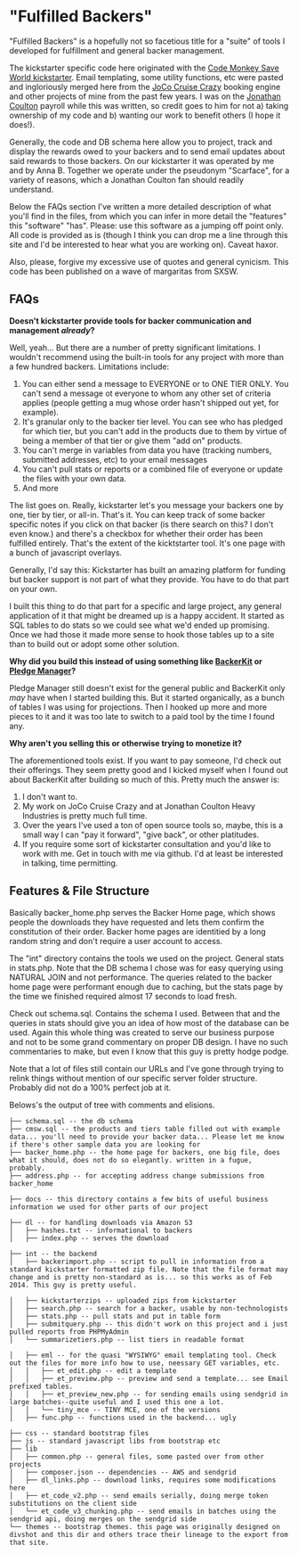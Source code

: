 # "Fulfilled Backers"

"Fulfilled Backers" is a hopefully not so facetious title for a "suite" of tools I developed for fulfillment and general backer management.

The kickstarter specific code here originated with the [Code Monkey Save World kickstarter](http://www.kickstarter.com/projects/gregpak/code-monkey-save-world). Email templating, some utility functions, etc were pasted and ingloriously merged here from the [JoCo Cruise Crazy](https://jococruisecrazy.com/) booking engine and other projects of mine from the past few years. I was on the [Jonathan Coulton](http://www.jonathancoulton.com/) payroll while this was written, so credit goes to him for not a) taking ownership of my code and b) wanting our work to benefit others (I hope it does!).

Generally, the code and DB schema here allow you to project, track and display the rewards owed to your backers and to send email updates about said rewards to those backers. On our kickstarter it was operated by me and by Anna B. Together we operate under the pseudonym "Scarface", for a variety of reasons, which a Jonathan Coulton fan should readily understand.

Below the FAQs section I've written a  more detailed description of what you'll find in the files, from which you can infer in more detail the "features" this "software" "has". Please: use this software as a jumping off point only. All code is provided as is (though I think you can drop me a line through this site and I'd be interested to hear what you are working on). Caveat haxor.

Also, please, forgive my excessive use of quotes and general cynicism. This code has been published on a wave of margaritas from SXSW. 



## FAQs
**Doesn't kickstarter provide tools for backer communication and management *already*?**

Well, yeah... But there are a number of pretty significant limitations. I wouldn't recommend using the built-in tools for any project with more than a few hundred backers. Limitations include:

1. You can either send a message to EVERYONE or to ONE TIER ONLY. You can't send a message ot everyone to whom any other set of criteria applies (people getting a mug whose order hasn't shipped out yet, for example).
2. It's granular only to the backer tier level. You can see who has pledged for which tier, but you can't add in the products due to them by virtue of being a member of that tier or give them "add on" products.
3. You can't merge in variables from data you have (tracking numbers, submitted addresses, etc) to your email messages
4. You can't pull stats or reports or a combined file of everyone or update the files with your own data.
5. And more

The list goes on. Really, kickstarter let's you message your backers one by one, tier by tier, or all-in. That's it. You can keep track of some backer specific notes if you click on that backer (is there search on this? I don't even know.) and there's a checkbox for whether their order has been fulfilled entirely. That's the extent of the kicktstarter tool. It's one page with a bunch of javascript overlays.

Generally, I'd say this: Kickstarter has built an amazing platform for funding but backer support is not part of what they provide. You have to do that part on your own.

I built this thing to do that part for a specific and large project, any general application of it that might be dreamed up is a happy accident. It started as SQL tables to do stats so we could see what we'd ended up promising. Once we had those it made more sense to hook those tables up to a site than to build out or adopt some other solution.


**Why did you build this instead of using something like [BackerKit](https://backerkit.com/) or [Pledge Manager](http://www.pledgemanager.com/)?**

Pledge Manager still doesn't exist for the general public and BackerKit only *may* have when I started building this. But it started organically, as a bunch of tables I was using for projections. Then I hooked up more and more pieces to it and it was too late to switch to a paid tool by the time I found any.

**Why aren't you selling this or otherwise trying to monetize it?**

The aforementioned tools exist. If you want to pay someone, I'd check out their offerings. They seem pretty good and I kicked myself when I found out about BackerKit after building so much of this. Pretty much the answer is: 

1. I don't want to. 
2. My work on JoCo Cruise Crazy and at Jonathan Coulton Heavy Industries is pretty much full time.
3. Over the years I've used a ton of open source tools so, maybe, this is a small way I can "pay it forward", "give back", or other platitudes.
4. If you require some sort of kickstarter consultation and you'd like to work with me. Get in touch with me via github. I'd at least be interested in talking, time permitting.


## Features & File Structure

Basically backer_home.php serves the Backer Home page, which shows people the downloads they have requested and lets them confirm the constitution of their order. Backer home pages are identitied by a long random string and don't require a user account to access.

The "int" directory contains the tools we used on the project. General stats in stats.php. Note that the DB schema I chose was for easy querying using NATURAL JOIN and not performance. The queries related to the backer home page were performant enough due to caching, but the stats page by the time we finished required almost 17 seconds to load fresh.

Check out schema.sql. Contains the schema I used. Between that and the queries in stats should give you an idea of how most of the database can be used. Again this whole thing was created to serve our business purpose and not to be some grand commentary on proper DB design. I have no such commentaries to make, but even I know that this guy is pretty hodge podge.

Note that a lot of files still contain our URLs and I've gone through trying to relink things without mention of our specific server folder structure. Probably did not do a 100% perfect job at it.

Belows's the output of tree with comments and elisions.

	
	├── schema.sql -- the db schema
	├── cmsw.sql -- the products and tiers table filled out with example data... you'll need to provide your backer data... Please let me know if there's other sample data you are looking for
	├── backer_home.php -- the home page for backers, one big file, does what it should, does not do so elegantly. written in a fugue, probably.
	├── address.php -- for accepting address change submissions from backer_home
	
	├── docs -- this directory contains a few bits of useful business information we used for other parts of our project
	
	├── dl -- for handling downloads via Amazon S3
	│   ├── hashes.txt -- informational to backers
	│   ├── index.php -- serves the download
	
	├── int -- the backend		
	│   ├── backerimport.php -- script to pull in information from a standard kickstarter formatted zip file. Note that the file format may change and is pretty non-standard as is... so this works as of Feb 2014. This guy is pretty useful. 

	│   ├── kickstarterzips -- uploaded zips from kickstarter
	│   ├── search.php -- search for a backer, usable by non-technologists
	│   ├── stats.php -- pull stats and put in table form
	│   ├── submitquery.php -- this didn't work on this project and i just pulled reports from PHPMyAdmin
	│   └── summarizetiers.php -- list tiers in readable format

	│   ├── eml -- for the quasi "WYSIWYG" email templating tool. Check out the files for more info how to use, neessary GET variables, etc.
	│   │   ├── et_edit.php -- edit a template
	│   │   ├── et_preview.php -- preview and send a template... see Email prefixed tables. 
	│   │   ├── et_preview_new.php -- for sending emails using sendgrid in large batches--quite useful and I used this one a lot.
	│   │   └── tiny_mce -- TINY MCE, one of the versions
	│   ├── func.php -- functions used in the backend... ugly
	
	├── css -- standard bootstrap files
	├── js -- standard javascript libs from bootstrap etc
	├── lib
	│   ├── common.php -- general files, some pasted over from other projects
	│   ├── composer.json -- dependencies -- AWS and sendgrid
	│   ├── dl_links.php -- download links, requires some modifications here
	│   ├── et_code_v2.php -- send emails serially, doing merge token substitutions on the client side
	│   └── et_code_v3_chunking.php -- send emails in batches using the sendgrid api, doing merges on the sendgrid side
	└── themes -- bootstrap themes. this page was originally designed on divshot and this dir and others trace their lineage to the export from that site.
